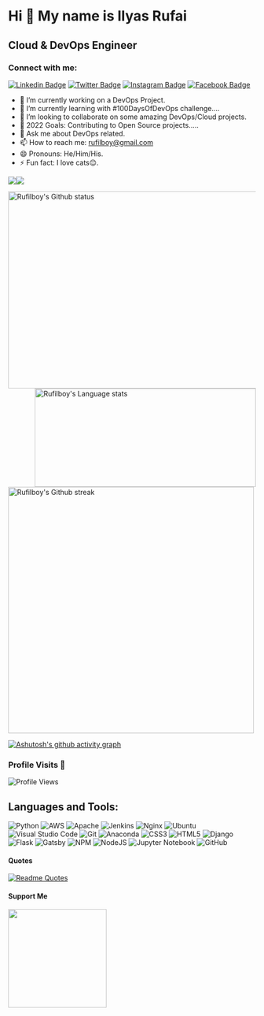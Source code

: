 Hi 👋 My name is Ilyas Rufai
===============================

Cloud & DevOps Engineer
-----------------------------
<!-- ![rufilboy](https://raw.githubusercontent.com/abhisheknaiidu/abhisheknaiidu/master/code.gif) -->

### Connect with me:
[![Linkedin Badge](https://img.shields.io/badge/-Ilyas_Rufai-blue?style=flat&logo=Linkedin&logoColor=white&link=https://www.linkedin.com/in/rufilboy/)](https://www.linkedin.com/in/rufilboy/)
[![Twitter Badge](https://img.shields.io/badge/-@rufilboy-1ca0f1?style=flat&labelColor=1ca0f1&logo=twitter&logoColor=white&link=https://twitter.com/rufilboy)](https://twitter.com/rufilboy)
[![Instagram Badge](https://img.shields.io/badge/-@rufilboy-purple?style=flat&logo=instagram&logoColor=white&link=https://instagram.com/rufilboy/)](https://instagram.com/rufilboy)
[![Facebook Badge](https://img.shields.io/badge/-Ilyas_Rufai-blue?style=flat&logo=facebook&logoColor=white&link=https://facebook.com/ilyas.rufai.5/)](https://facebook.com/rufilboy)

- 🔭 I’m currently working on a DevOps Project.
- 🌱 I’m currently learning with #100DaysOfDevOps challenge....
- 👯 I’m looking to collaborate on some amazing DevOps/Cloud projects.
- :goal_net: 2022 Goals: Contributing to Open Source projects.....
- 💬 Ask me about DevOps related.
- 📫 How to reach me: rufilboy@gmail.com
- 😄 Pronouns: He/Him/His.
- ⚡ Fun fact: I love cats:relieved:.

<a href="https://www.twitter.com/rufilboy" target="_blank" rel="noreferrer"><img
                  src="https://img.shields.io/twitter/follow/rufilboy?logo=twitter&style=for-the-badge&color=0891b2&labelColor=1c1917"
                /></a><a href="https://www.github.com/rufilboy" target="_blank" rel="noreferrer"><img
                  src="https://img.shields.io/github/followers/rufilboy?logo=github&style=for-the-badge&color=0891b2&labelColor=1c1917" /></a>
                  

<!-- - <a align="right" href="https://app.daily.dev/rufilboy"><img src="https://api.daily.dev/devcards/e4e53764a8fc4591ae7d29e3900cfd5a.png?r=ktb" width="400" alt="Ilyas Rufai's Dev Card"/></a> -->

<!-- -[![ilyas wakatime stats](https://github-readme-stats.vercel.app/api/wakatime?username=rufilboy)](https://github.com/rufilboy/github-readme-stats) -  -->

<!---My Gitub Status--->
<a><img height=400 width=600 align=left margintop=10px src="https://github-readme-stats.vercel.app/api?username=rufilboy&theme=synthwave&show_icons=true&count_private=true" alt="Rufilboy's Github status" />

<!---TopLanguages--->
<img height=200 width=450 align="right" src="https://github-readme-stats.vercel.app/api/top-langs/?username=rufilboy&langs_count=7&layout=compact&theme=dark" alt="Rufilboy's Language stats" />


<!---My Github Streak--->
<img height=500 width=500 src="https://github-readme-streak-stats.herokuapp.com/?user=rufilboy&theme=highcontrast" alt="Rufilboy's Github streak" />
</a>

[![Ashutosh's github activity graph](https://activity-graph.herokuapp.com/graph?username=rufilboy&theme=dracula)](https://github.com/ashutosh00710/github-readme-activity-graph)

<!-- test -->
<!-- <img height=200 width=200 src="https://github-readme-streak-stats.herokuapp.com/?user=rufilboy&theme=highcontrast" alt="Rufilboy's Github streak" />
</a> -->

### Profile Visits :see_no_evil:
![Profile Views](https://visitor-badge.glitch.me/badge?page_id=rufilboy.visitor-badge)

## Languages and Tools:

![Python](https://img.shields.io/badge/python-3670A0?style=for-the-badge&logo=python&logoColor=ffdd54)
![AWS](https://img.shields.io/badge/AWS-%23FF9900.svg?style=for-the-badge&logo=amazon-aws&logoColor=white)
![Apache](https://img.shields.io/badge/apache-%23D42029.svg?style=for-the-badge&logo=apache&logoColor=white)
![Jenkins](https://img.shields.io/badge/jenkins-%232C5263.svg?style=for-the-badge&logo=jenkins&logoColor=white)
![Nginx](https://img.shields.io/badge/nginx-%23009639.svg?style=for-the-badge&logo=nginx&logoColor=white)
![Ubuntu](https://img.shields.io/badge/Ubuntu-E95420?style=for-the-badge&logo=ubuntu&logoColor=white)
![Visual Studio Code](https://img.shields.io/badge/Visual%20Studio%20Code-0078d7.svg?style=for-the-badge&logo=visual-studio-code&logoColor=white)          ![Git](https://img.shields.io/badge/git-%23F05033.svg?style=for-the-badge&logo=git&logoColor=white)
![Anaconda](https://img.shields.io/badge/Anaconda-%2344A833.svg?style=for-the-badge&logo=anaconda&logoColor=white)
![CSS3](https://img.shields.io/badge/css3-%231572B6.svg?style=for-the-badge&logo=css3&logoColor=white)
![HTML5](https://img.shields.io/badge/html5-%23E34F26.svg?style=for-the-badge&logo=html5&logoColor=white)
![Django](https://img.shields.io/badge/django-%23092E20.svg?style=for-the-badge&logo=django&logoColor=white)
![Flask](https://img.shields.io/badge/flask-%23000.svg?style=for-the-badge&logo=flask&logoColor=white)
![Gatsby](https://img.shields.io/badge/Gatsby-%23663399.svg?style=for-the-badge&logo=gatsby&logoColor=white)
![NPM](https://img.shields.io/badge/NPM-%23000000.svg?style=for-the-badge&logo=npm&logoColor=white)
![NodeJS](https://img.shields.io/badge/node.js-6DA55F?style=for-the-badge&logo=node.js&logoColor=white)
![Jupyter Notebook](https://img.shields.io/badge/jupyter-%23FA0F00.svg?style=for-the-badge&logo=jupyter&logoColor=white)
![GitHub](https://img.shields.io/badge/github-%23121011.svg?style=for-the-badge&logo=github&logoColor=white)

#### Quotes
[![Readme Quotes](https://quotes-github-readme.vercel.app/api?type=horizontal&theme=dark)](https://github.com/piyushsuthar/github-readme-quotes)


#### Support Me
<a href="https://www.buymeacoffee.com/rufilboy"><img src="https://cdn.buymeacoffee.com/buttons/v2/default-yellow.png" width="200" /></a>
